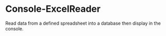 # Console-ExcelReader
Read data from a defined spreadsheet into a database then display in the console.
